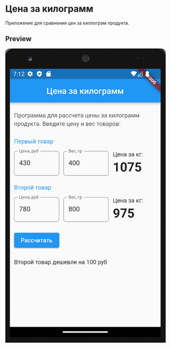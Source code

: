 # Цена за килограмм

Приложение для сравнения цен за киллограм продукта.

## Preview
<img src = 'assets/images/Screenshot_1.png'>
